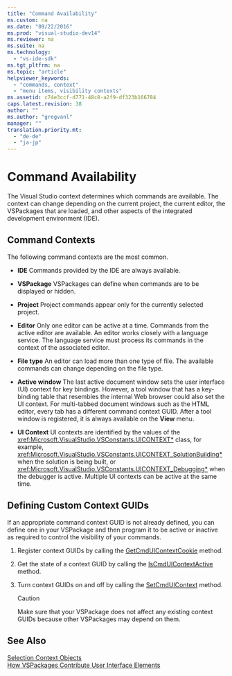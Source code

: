 ```yaml
---
title: "Command Availability"
ms.custom: na
ms.date: "09/22/2016"
ms.prod: "visual-studio-dev14"
ms.reviewer: na
ms.suite: na
ms.technology: 
  - "vs-ide-sdk"
ms.tgt_pltfrm: na
ms.topic: "article"
helpviewer_keywords: 
  - "commands, context"
  - "menu items, visibility contexts"
ms.assetid: c74e3ccf-d771-48c8-a2f9-df323b166784
caps.latest.revision: 38
author: ""
ms.author: "gregvanl"
manager: ""
translation.priority.mt: 
  - "de-de"
  - "ja-jp"
---
```

# Command Availability
The Visual Studio context determines which commands are available. The context can change depending on the current project, the current editor, the VSPackages that are loaded, and other aspects of the integrated development environment (IDE).  
  
## Command Contexts  
 The following command contexts are the most common.  
  
-   **IDE** Commands provided by the IDE are always available.  
  
-   **VSPackage** VSPackages can define when commands are to be displayed or hidden.  
  
-   **Project** Project commands appear only for the currently selected project.  
  
-   **Editor** Only one editor can be active at a time. Commands from the active editor are available. An editor works closely with a language service. The language service must process its commands in the context of the associated editor.  
  
-   **File type** An editor can load more than one type of file. The available commands can change depending on the file type.  
  
-   **Active window** The last active document window sets the user interface (UI) context for key bindings. However, a tool window that has a key-binding table that resembles the internal Web browser could also set the UI context. For multi-tabbed document windows such as the HTML editor, every tab has a different command context GUID. After a tool window is registered, it is always available on the **View** menu.  
  
-   **UI Context** UI contexts are identified by the values of the <xref:Microsoft.VisualStudio.VSConstants.UICONTEXT*> class, for example, <xref:Microsoft.VisualStudio.VSConstants.UICONTEXT_SolutionBuilding*> when the solution is being built, or <xref:Microsoft.VisualStudio.VSConstants.UICONTEXT_Debugging*> when the debugger is active. Multiple UI contexts can be active at the same time.  
  
## Defining Custom Context GUIDs  
 If an appropriate command context GUID is not already defined, you can define one in your VSPackage and then program it to be active or inactive as required to control the visibility of your commands.  
  
1.  Register context GUIDs by calling the [GetCmdUIContextCookie](assetId:///M:Microsoft.VisualStudio.Shell.Interop.IVsMonitorSelection.GetCmdUIContextCookie(System.Guid@,System.UInt32@)?qualifyHint=False&autoUpgrade=True) method.  
  
2.  Get the state of a context GUID by calling the [IsCmdUIContextActive](assetId:///M:Microsoft.VisualStudio.Shell.Interop.IVsMonitorSelection.IsCmdUIContextActive(System.UInt32,System.Int32@)?qualifyHint=False&autoUpgrade=True) method.  
  
3.  Turn context GUIDs on and off by calling the [SetCmdUIContext](assetId:///M:Microsoft.VisualStudio.Shell.Interop.IVsMonitorSelection.SetCmdUIContext(System.UInt32,System.Int32)?qualifyHint=False&autoUpgrade=True) method.  
  
    > [!CAUTION]
    >  Make sure that your VSPackage does not affect any existing context GUIDs because other VSPackages may depend on them.  
  
## See Also  
 [Selection Context Objects](../vs140/selection-context-objects.md)   
 [How VSPackages Contribute User Interface Elements](../vs140/how-vspackages-add-user-interface-elements.md)